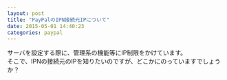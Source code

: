 ```yaml
---
layout: post
title: "PayPalのIPN接続元IPについて"
date: 2015-05-01 14:40:23
categories: paypal
---
```

<p>サーバを設定する際に、管理系の機能等にIP制限をかけています。<br>
そこで、IPNの接続元のIPを知りたいのですが、どこかにのっていますでしょうか？</p>
